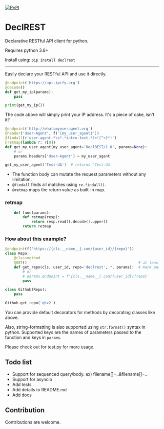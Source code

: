 [![PyPI](https://img.shields.io/pypi/v/declrest.svg)](https://github.com/qbx2/declrest)

# DeclREST
Declarative RESTful API client for python.

Requires python 3.6+

Install using: `pip install declrest`

---

Easily declare your RESTful API and use it directly.

```python
@endpoint('https://api.ipify.org')
@decode()
def get_my_ip(params):
    pass

print(get_my_ip())
```

The code above will simply print your IP address.
It's a piece of cake, isn't it?

```python
@endpoint('http://whatsmyuseragent.org')
@header('User-Agent', f('{my_user_agent}'))
@findall(r'user-agent.*\s*.*intro-text.*?>([^<]*)')
@retmap(lambda r: r[0])
def get_my_user_agent(my_user_agent='DeclREST/1.0', params=None):
    # or
    params.headers['User-Agent'] = my_user_agent

get_my_user_agent('Test-UA')  # returns 'Test-UA'
```

- The function body can mutate the request parameters without any limitation.
- `@findall` finds all matches using `re.findall()`.
- `@retmap` maps the return value as built-in map.

### retmap
```python
    def func(params):
        def retmap(resp):
            return resp.read().decode().upper()
        return retmap
```

### How about this example?

```python
@endpoint(f('https://{cls.__name__}.com/{user_id}/{repo}'))
class Repo:
    @classmethod
    @GET()                                                   # at least one DeclREST decorator is required
    def get_repo(cls, user_id, repo='declrest', *, params):  # mark params as keyword argument using *
        # or
        # params.endpoint = f'{cls.__name__}.com/{user_id}/{repo}'
        pass

class Github(Repo):
    pass

Github.get_repo('qbx2')
```

You can provide default decorators for methods by decorating classes like above.

Also, string-formatting is also supported using `str.format()` syntax in python.
Supported keys are the names of parameters passed to the function and keys in `params`.

Please check out for test.py for more usage.

## Todo list
- Support for sequenced query/body. ex) filename[]=..&filename[]=..
- Support for asyncio
- Add tests
- Add details to README.md
- Add docs

## Contribution

Contributions are welcome.
